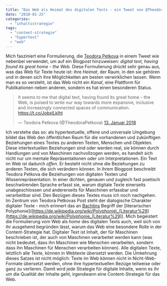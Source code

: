 ```yaml
---
title: "Das Web als Heimat des digitalen Texts - ein Tweet von @TheodoraPetkova"
date: "2018-01-25"
categories: 
  - "inhaltsstrategie"
tags: 
  - "content-strategie"
  - "hypertext"
  - "web"
---
```


Mich fasziniert eine Formulierung, die [Teodora Petkova](http://www.teodorapetkova.com/) in einem Tweet wie nebenbei verwendet, um auf ein Blogpost hinzuweisen: _digital text, having found its great home - the Web_. Diese Formulierung drückt sehr genau aus, was das Web für Texte heute ist: ihre _Heimat_, der Raum, in den sie gehören und in denen sich ihre Möglichkeiten am besten verwirklichen lassen. Wenn man es so versteht, ist das Web nicht ein _Kanal_, eine Plattform für Publikationen neben anderen, sondern es hat einen besonderen Status.

<blockquote class="twitter-tweet" data-cards="hidden" data-lang="de"><p lang="en" dir="ltr">It seems to me that digital text, having found its great home - the Web, is poised to write our way towards more expansive, inclusive and increasingly connected spaces of communication. <a href="https://t.co/JobxlLklht">https://t.co/JobxlLklht</a></p>— Teodora Petkova (@TheodoraPetkova) <a href="https://twitter.com/TheodoraPetkova/status/952105676800708608?ref_src=twsrc%5Etfw">13. Januar 2018</a></blockquote>

<script async src="https://platform.twitter.com/widgets.js" charset="utf-8"></script>

Ich verstehe das so: als hypertextuelle, offene und universale Umgebung bildet das Web den öffentlichen Raum für die vorhandenen und zukünftigen Beziehungen eines Textes zu anderen Texten, Menschen und Objekten. Diese intertextuellen Beziehungen sind oder werden real, sie können durch Handlungen und von Maschinen nachvollzogen werden, es handelt sich nicht nur um mentale Repräsentationen oder um Interpretationen. Ein Text im Web ist dadurch _offen_. Er besteht nicht ohne die Beziehungen zu anderen Texten, die sich verändern können. In ihrem Blogpost beschreibt Teodora Petkova die Beziehungen von digitalen Texten und Wissenrepräsentation. In einer dichten, genauen und zugleich fast poetisch beschwörenden Sprache erfasst sie, warum digitale Texte einerseits unabgeschlossen und andererseits für Maschinen erfassbar und verarbeitbar sind. Den Bezügen dieses Textes muss ich noch nachgehen. Im Zentrum von Teodora Petkovas Post steht der dialogische Charakter digitaler Texte - mich erinnert das an [Bachtins](https://de.wikipedia.org/wiki/Michail_Michailowitsch_Bachtin) Begriff der \[literarischen Polyphonie\]([https://de.wikipedia.org/wiki/Polyphonie\_(Literatur%29](https://de.wikipedia.org/wiki/Polyphonie_(Literatur%29)). Mich begeistert die Formulierung vom Web als _home_ des digitalen Texts auch, weil sich von ihr ausgehend begründen lässt, warum das Web eine besondere Rolle in der Content-Strategie hat. Digitaler Text ist Inhalt, der für Maschinen beschrieben ist, der auch von Maschinen verarbeitet werden kann (was nicht bedeutet, dass ihn Maschinen wie Menschen verarbeiten, sondern dass ihn Maschinen für Menschen verarbeiten können). Alle digitalen Texte, letztlich alle Texte, können in Webtexte übersetzt werden. Die Umkehrung dieses Satzes ist nicht möglich: Texte im Web können nicht in Nicht-Web-Formate übersetzt werden, ohne ihre hypertextuellen Bezüge teilweise oder ganz zu verlieren. Damit wird jede Strategie für digitale Inhalte, wenn es ihr um die Qualität der Inhalte geht, irgendwann eine Content-Strategie für das Web.
